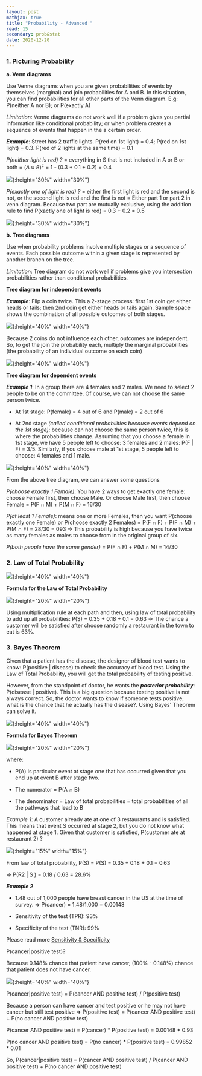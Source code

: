 ```yaml
---
layout: post
mathjax: true
title: "Probability - Advanced "
read: 15
secondary: prob&stat
date: 2020-12-20
---
```


### 1. Picturing Probability

**a. Venn diagrams**

Use Venne diagrams when you are given probabilities of events by themselves (marginal) and join probabilities for A and B. In this situation, you can find probabilities for all other parts of the Venn diagram. E.g: P(neither A nor B); or P(exactly A)

*Limitation*: Venne diagrams do not work well if a problem gives you partial information like conditional probability; or when problem creates a sequence of events that happen in the a certain order. 

***Example***: Street has 2 traffic lights. P(red on 1st light) = 0.4; P(red on 1st light) = 0.3. P(red of 2 lights at the same time) = 0.1

*P(neither light is red) ?* = everything in S that is not included in A or B or both = $(A \cup B)^c$ = 1 - (0.3 + 0.1 + 0.2) = 0.4

![](/sources/prob3-1.png){:height="30%" width="30%"}

*P(exactly one of light is red) ?* = either the first light is red and the second is not, or the second light is red and the first is not = Either part 1 or part 2 in venn diagram. Because two part are mutually exclusive, using the addition rule to find P(xactly one of light is red) = 0.3 + 0.2 = 0.5

![](/sources/prob3-2.png){:height="30%" width="30%"}

**b. Tree diagrams**

Use when probability problems involve multiple stages or a sequence of events. Each possible outcome within a given stage is represented by another branch on the tree. 

*Limitation*: Tree diagram do not work well if problems give you intersection probabilities rather than conditional probabilities.

**Tree diagram for independent events**

***Example***: Flip a coin twice. This a 2-stage process: first 1st coin get either heads or tails; then 2nd coin get either heads or tails again. Sample space shows the combination of all possible outcomes of both stages. 

![](/sources/prob3-3.png){:height="40%" width="40%"}

Because 2 coins do not influence each other, outcomes are independent. So, to get the join the probability each, multiply the marginal probabilities (the probability of an individual outcome on each coin)

![](/sources/prob3-4.png){:height="40%" width="40%"}

**Tree diagram for dependent events**

***Example 1***: In a group there are 4 females and 2 males. We need to select 2 people to be on the committee. Of course, we can not choose the same person twice. 

- At 1st stage: P(female) = 4 out of 6 and P(male) = 2 out of 6

- At 2nd stage *(called conditional probabilities because events depend on the 1st stage)*: because can not choose the same person twice, this is where the probabilities change. Assuming that you choose a female in 1st stage, we have 5 people left to choose: 3 females and 2 males: P(F $\vert$ F) = 3/5. Similarly, if you choose male at 1st stage, 5 people left to choose: 4 females and 1 male.  

![](/sources/prob3-5.png){:height="40%" width="40%"}

From the above tree diagram, we can answer some questions

*P(choose exactly 1 Female)*: You have 2 ways to get exactly one female: choose Female first, then choose Male. Or choose Male first, then choose Female = P(F $\cap$ M) + P(M $\cap$ F) = 16/30

*P(at least 1 Female)*: means one or more Females, then you want P(choose exactly one Female) or P(choose exactly 2 Females) = P(F $\cap$ F) + P(F $\cap$ M) + P(M $\cap$ F) = 28/30 = 093 => This probability is high because you have twice as many females as males to choose from in the original group of six.

*P(both people have the same gender)* = P(F $\cap$ F) + P(M $\cap$ M) = 14/30

### 2. Law of Total Probability

![](/sources/prob3-6.png){:height="40%" width="40%"}

**Formula for the Law of Total Probability**

![](/sources/prob3-7.png){:height="20%" width="20%"}

Using multiplication rule at each path and then, using law of total probability to add up all probabilities: P(S) = 0.35 + 0.18 + 0.1 = 0.63 => The chance a customer will be satisfied after choose randomly a restaurant in the town to eat is 63%.

### 3. Bayes Theorem

Given that a patient has the disease, the designer of blood test wants to know: P(positive $\vert$ disease) to check the accuracy of blood test. Using the Law of Total Probability, you will get the total probability of testing positive.

However, from the standpoint of doctor, he wants the ***posterior probability***: P(disease $\vert$ positive). This is a big question because testing positive is not always correct. So, the doctor wants to know if someone tests positive, what is the chance that he actually has the disease?. Using Bayes' Theorem can solve it. 

![](/sources/prob3-10.png){:height="40%" width="40%"}

**Formula for Bayes Theorem**

![](/sources/prob3-8.png){:height="20%" width="20%"}

where:

+ P(A) is particular event at stage one that has occurred given that you end up at event B after stage two. 

+ The numerator = P(A $\cap$ B)

+ The denominator = Law of total probabilities = total probabilities of all the pathways that lead to B

*Example 1*: A customer already ate at one of 3 restaurants and is satisfied. This means that event S occurred at stage 2, but you do not know what happened at stage 1. Given that customer is satisfied, P(customer ate at restaurant 2) ?

![](/sources/prob3-9.png){:height="15%" width="15%"}

From law of total probability, P(S) = P(S) = 0.35 + 0.18 + 0.1 = 0.63 

=> P(R2 $\vert$ S ) = 0.18 / 0.63 = 28.6%

***Example 2***

- 1.48 out of 1,000 people have breast cancer in the US at the time of survey.
=> P(cancer) = 1.48/1,000 = 0.00148

- Sensitivity of the test (TPR): 93%

- Specificity of the test (TNR): 99%

Please read more [Sensitivity & Specificity](https://lytranp.github.io/notes/ROC)

P(cancer|positive test)?

Because 0.148% chance that patient have cancer, (100% - 0.148%) chance that patient does not have cancer. 

![](/sources/prob3.png){:height="40%" width="40%"}

P(cancer|positive test) = P(cancer AND positive test) / P(positive test)

Because a person can have cancer and test positive or he may not have cancer but still test positive => P(positive test) = P(cancer AND positive test) + P(no cancer AND positive test)

P(cancer AND positive test) = P(cancer) * P(positive test) = 0.00148 * 0.93

P(no cancer AND positive test) = P(no cancer) * P(positive test) = 0.99852 * 0.01

So, P(cancer|positive test) = P(cancer AND positive test) / P(cancer AND positive test) + P(no cancer AND positive test)